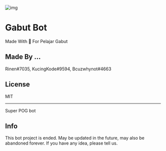 ![img](https://cdn.discordapp.com/attachments/850362827255709746/890431887959547964/PG_logo.png)

# Gabut Bot
Made With 💖 For Pelajar Gabut

## Made By ...
Rinen#7035, KucingKode#9594, Bcuzwhynot#4663

## License
MIT
___
Super POG bot

## Info
This bot project is ended. May be updated in the future, may also be abandoned forever. If you have any idea, please tell us.
